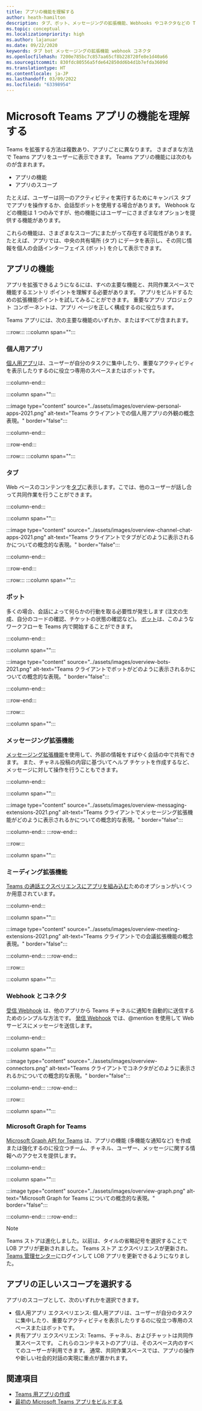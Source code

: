 ```yaml
---
title: アプリの機能を理解する
author: heath-hamilton
description: タブ、ボット、メッセージングの拡張機能、Webhooks やコネクタなどの Teams アプリの機能、個人用アプリや共有アプリなどのアプリ スコープの説明
ms.topic: conceptual
ms.localizationpriority: high
ms.author: lajanuar
ms.date: 09/22/2020
keywords: タブ bot メッセージングの拡張機能 webhook コネクタ
ms.openlocfilehash: 7200e785bc7c857aa65cf8b228720fe8e1d40a66
ms.sourcegitcommit: 830fdc80556a5fde642850dd6b4d1b7efda3609d
ms.translationtype: HT
ms.contentlocale: ja-JP
ms.lasthandoff: 03/09/2022
ms.locfileid: "63398954"
---
```

# <a name="understand-microsoft-teams-app-features"></a>Microsoft Teams アプリの機能を理解する

Teams を拡張する方法は複数あり、アプリごとに異なります。 さまざまな方法で Teams アプリをユーザーに表示できます。 Teams アプリの機能には次のものが含まれます。

* アプリの機能
* アプリのスコープ

たとえば、ユーザーは同一のアクティビティを実行するためにキャンバス タブでアプリを操作するか、会話型ボットを使用する場合があります。 Webhook などの機能は 1 つのみですが、他の機能にはユーザーにさまざまなオプションを提供する機能があります。

これらの機能は、さまざまなスコープにまたがって存在する可能性があります。たとえば、アプリでは、中央の共有場所 (タブ) にデータを表示し、その同じ情報を個人の会話インターフェイス (ボット) を介して表示できます。

## <a name="app-capabilities"></a>アプリの機能

アプリを拡張できるようになるには、すべの主要な機能と、共同作業スペースで機能するエントリ ポイントを理解する必要があります。 アプリをビルドするための拡張機能ポイントを試してみることができます。 重要なアプリ プロジェクト コンポーネントは、アプリ ページを正しく構成するのに役立ちます。

Teams アプリには、次の主要な機能のいずれか、またはすべてが含まれます。

:::row:::
   :::column span="":::

### <a name="personal-apps"></a>個人用アプリ

[個人用アプリ](../concepts/design/personal-apps.md)は、ユーザーが自分のタスクに集中したり、重要なアクティビティを表示したりするのに役立つ専用のスペースまたはボットです。

   :::column-end:::

   :::column span="":::

:::image type="content" source="../assets/images/overview-personal-apps-2021.png" alt-text="Teams クライアントでの個人用アプリの外観の概念表現。" border="false":::

   :::column-end:::

:::row-end:::

:::row:::
   :::column span="":::

### <a name="tabs"></a>タブ

Web ベースのコンテンツを[タブ](../tabs/what-are-tabs.md)に表示します。こでは、他のユーザーが話し合って共同作業を行うことができます。

   :::column-end:::

   :::column span="":::

:::image type="content" source="../assets/images/overview-channel-chat-apps-2021.png" alt-text="Teams クライアントでタブがどのように表示されるかについての概念的な表現。" border="false":::

   :::column-end:::

:::row-end:::

:::row:::
   :::column span="":::

### <a name="bots"></a>ボット

多くの場合、会話によって何らかの行動を取る必要性が発生します (注文の生成、自分のコードの確認、チケットの状態の確認など)。 [ボット](../bots/what-are-bots.md)は、このようなワークフローを Teams 内で開始することができます。

   :::column-end:::

   :::column span="":::

:::image type="content" source="../assets/images/overview-bots-2021.png" alt-text="Teams クライアントでボットがどのように表示されるかについての概念的な表現。" border="false":::

   :::column-end:::

:::row-end:::

:::row:::

   :::column span="":::

### <a name="messaging-extensions"></a>メッセージング拡張機能

[メッセージング拡張機能](../messaging-extensions/what-are-messaging-extensions.md)を使用して、外部の情報をすばやく会話の中で共有できます。 また、チャネル投稿の内容に基づいてヘルプ チケットを作成するなど、メッセージに対して操作を行うこともできます。

   :::column-end:::

   :::column span="":::

:::image type="content" source="../assets/images/overview-messaging-extensions-2021.png" alt-text="Teams クライアントでメッセージング拡張機能がどのように表示されるかについての概念的な表現。" border="false":::

   :::column-end:::
:::row-end:::

:::row:::

   :::column span="":::

### <a name="meeting-extensions"></a>ミーディング拡張機能

[Teams の通話エクスペリエンスにアプリを組み込む](../apps-in-teams-meetings/design/designing-apps-in-meetings.md)ためのオプションがいくつか用意されています。

   :::column-end:::

   :::column span="":::

:::image type="content" source="../assets/images/overview-meeting-extensions-2021.png" alt-text="Teams クライアントでの会議拡張機能の概念表現。" border="false":::

   :::column-end:::
:::row-end:::

:::row:::

   :::column span="":::

### <a name="webhooks-and-connectors"></a>Webhook とコネクタ

[受信 Webhook](../webhooks-and-connectors/what-are-webhooks-and-connectors.md#incoming-webhooks) は、他のアプリから Teams チャネルに通知を自動的に送信するためのシンプルな方法です。 [発信 Webhook](../webhooks-and-connectors/what-are-webhooks-and-connectors.md#outgoing-webhooks) では、@mention を使用して Web サービスにメッセージを送信します。

   :::column-end:::

   :::column span="":::

:::image type="content" source="../assets/images/overview-connectors.png" alt-text="Teams クライアントでコネクタがどのように表示されるかについての概念的な表現。" border="false":::

   :::column-end:::
:::row-end:::

:::row:::

   :::column span="":::

### <a name="microsoft-graph-for-teams"></a>Microsoft Graph for Teams

[Microsoft Graph API for Teams](/graph/teams-concept-overview) は、アプリの機能 (多機能な通知など) を作成または強化するのに役立つチーム、チャネル、ユーザー、メッセージに関する情報へのアクセスを提供します。

   :::column-end:::

   :::column span="":::

:::image type="content" source="../assets/images/overview-graph.png" alt-text="Microsoft Graph for Teams についての概念的な表現。" border="false":::

   :::column-end:::
:::row-end:::

> [!NOTE]
> Teams ストアは進化しました。以前は、タイルの省略記号を選択することで LOB アプリが更新されました。 Teams ストア エクスペリエンスが更新され、[Teams 管理センター](https://admin.teams.microsoft.com)にログインして LOB アプリを更新できるようになりました。

## <a name="choose-the-correct-scope-for-your-app"></a>アプリの正しいスコープを選択する

アプリのスコープとして、次のいずれかを選択できます。

* 個人用アプリ エクスペリエンス: 個人用アプリは、ユーザーが自分のタスクに集中したり、重要なアクティビティを表示したりするのに役立つ専用のスペースまたはボットです。
* 共有アプリ エクスペリエンス: Teams、チャネル、およびチャットは共同作業スペースです。 これらのコンテキストのアプリは、そのスペース内のすべてのユーザーが利用できます。 通常、共同作業スペースでは、アプリの操作や新しい社会的対話の実現に重点が置かれます。

## <a name="see-also"></a>関連項目

* [Teams 用アプリの作成](../overview.md)
* [最初の Microsoft Teams アプリをビルドする](../build-your-first-app/build-first-app-overview.md)
